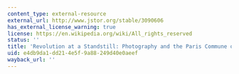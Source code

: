 ```yaml
---
content_type: external-resource
external_url: http://www.jstor.org/stable/3090606
has_external_license_warning: true
license: https://en.wikipedia.org/wiki/All_rights_reserved
status: ''
title: 'Revolution at a Standstill: Photography and the Paris Commune of 1871'
uid: e4db9da1-dd21-4e5f-9a88-249d40e0aeef
wayback_url: ''
---
```

